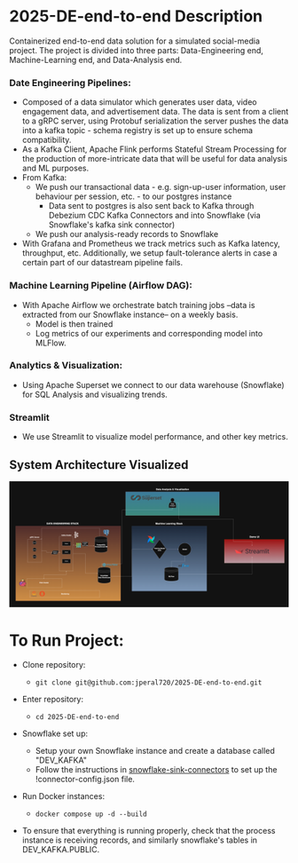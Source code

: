 # 2025-DE-end-to-end Description
Containerized end-to-end data solution for a simulated social-media project. The project is divided into three parts: Data-Engineering end, Machine-Learning end, and Data-Analysis end.


### Date Engineering Pipelines:
- Composed of a data simulator which generates user data, video engagement data, and advertisement data. The data is sent from a client to a gRPC server, using Protobuf serialization the server pushes the data into a kafka topic - schema registry is set up to ensure schema compatibility.
- As a Kafka Client, Apache Flink performs Stateful Stream Processing for the production of more-intricate data that will be useful for data analysis and ML purposes.
- From Kafka:
    - We push our transactional data - e.g. sign-up-user information, user behaviour per session, etc. - to our postgres instance
        - Data sent to postgres is also sent back to Kafka through Debezium CDC Kafka Connectors and into Snowflake (via Snowflake's kafka sink connector)
    - We push our analysis-ready records to Snowflake 
- With Grafana and Prometheus we track metrics such as Kafka latency, throughput, etc. Additionally, we setup fault-tolerance alerts in case a certain part of our datastream pipeline fails.

### Machine Learning Pipeline (Airflow DAG):
- With Apache Airflow we orchestrate batch training jobs –data is extracted from our Snowflake instance– on a weekly basis.
    - Model is then trained
    - Log metrics of our experiments and corresponding model into MLFlow.

### Analytics & Visualization:
- Using Apache Superset we connect to our data warehouse (Snowflake) for SQL Analysis and visualizing trends.

### Streamlit
- We use Streamlit to visualize model performance, and other key metrics.

## System Architecture Visualized
![system_architecture_image](architecture/System%20Architecture.drawio.png)



# To Run Project:

- Clone repository:

    - ```git clone git@github.com:jperal720/2025-DE-end-to-end.git```

- Enter repository:

    - ```cd 2025-DE-end-to-end```

- Snowflake set up:
    - Setup your own Snowflake instance and create a database called "DEV_KAFKA"
    - Follow the instructions in [snowflake-sink-connectors](data-engineering/kafka-clients/workers/snowflake-sink-connectors) to set up the !connector-config.json file.

- Run Docker instances:

    - ```docker compose up -d --build```

- To ensure that everything is running properly, check that the process instance is receiving records, and similarly snowflake's tables in DEV_KAFKA.PUBLIC. 